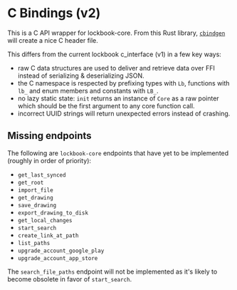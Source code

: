 # C Bindings (v2)

This is a C API wrapper for lockbook-core. From this Rust library,
[`cbindgen`](https://github.com/eqrion/cbindgen) will create a nice C header file.

This differs from the current lockbook c_interface (v1) in a few key ways:

* raw C data structures are used to deliver and retrieve data over FFI instead of
  serializing & deserializing JSON.
* the C namespace is respected by prefixing types with `Lb`, functions with `lb_` and enum
  members and constants with `LB_`.
* no lazy static state: `init` returns an instance of `Core` as a raw pointer which should
  be the first argument to any core function call.
* incorrect UUID strings will return unexpected errors instead of crashing.

## Missing endpoints

The following are `lockbook-core` endpoints that have yet to be implemented (roughly in
order of priority):

* `get_last_synced`
* `get_root`
* `import_file`
* `get_drawing`
* `save_drawing`
* `export_drawing_to_disk`
* `get_local_changes`
* `start_search`
* `create_link_at_path`
* `list_paths`
* `upgrade_account_google_play`
* `upgrade_account_app_store`

The `search_file_paths` endpoint will not be implemented as it's likely to become obsolete
in favor of `start_search`.
